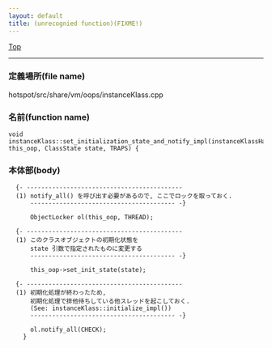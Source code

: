 ```yaml
---
layout: default
title: (unrecognied function)(FIXME!)
---
```

[Top](../index.html)

--- 
### 定義場所(file name)
hotspot/src/share/vm/oops/instanceKlass.cpp

### 名前(function name)
```
void instanceKlass::set_initialization_state_and_notify_impl(instanceKlassHandle this_oop, ClassState state, TRAPS) {
```

### 本体部(body)
```
  {- -------------------------------------------
  (1) notify_all() を呼び出す必要があるので, ここでロックを取っておく.
      ---------------------------------------- -}

	  ObjectLocker ol(this_oop, THREAD);

  {- -------------------------------------------
  (1) このクラスオブジェクトの初期化状態を 
      state 引数で指定されたものに変更する
      ---------------------------------------- -}

	  this_oop->set_init_state(state);

  {- -------------------------------------------
  (1) 初期化処理が終わったため, 
      初期化処理で排他待ちしている他スレッドを起こしておく.
      (See: instanceKlass::initialize_impl())
      ---------------------------------------- -}

	  ol.notify_all(CHECK);
	}
	
```



